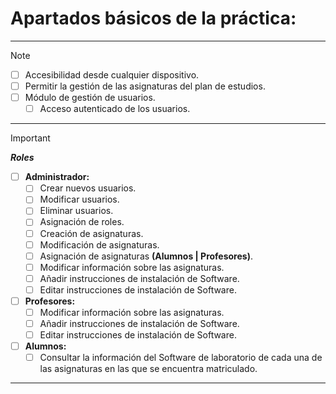 <!-- Para tachar una frase hay encapsular esa frase entre "~~"-->
<!-- Para poner una cruz en una tarea, hay que colocar una "x" dentro de los "[ ]", "[x]"-->
# Apartados básicos de la práctica:
---
> [!Note]
> - [ ] Accesibilidad desde cualquier dispositivo.
> - [ ] Permitir la gestión de las asignaturas del plan de estudios.
> - [ ] Módulo de gestión de usuarios.
>	- [ ] Acceso autenticado de los usuarios.
---
> [!Important]
> ***Roles***
> - [ ] **Administrador:**
> 	- [ ] Crear nuevos usuarios.
> 	- [ ] Modificar usuarios.
> 	- [ ] Eliminar usuarios.
> 	- [ ] Asignación de roles.
> 	- [ ] Creación de asignaturas.
> 	- [ ] Modificación de asignaturas.
> 	- [ ] Asignación de asignaturas **(Alumnos | Profesores)**.
> 	- [ ] Modificar información sobre las asignaturas.
> 	- [ ] Añadir instrucciones de instalación de Software.
> 	- [ ] Editar instrucciones de instalación de Software. 
> - [ ] **Profesores:**
> 	- [ ] Modificar información sobre las asignaturas.
> 	- [ ] Añadir instrucciones de instalación de Software.
> 	- [ ] Editar instrucciones de instalación de Software.
> - [ ] **Alumnos:**
> 	- [ ] Consultar la información del Software de laboratorio de cada una de las asignaturas en las que se encuentra matriculado. 
---
